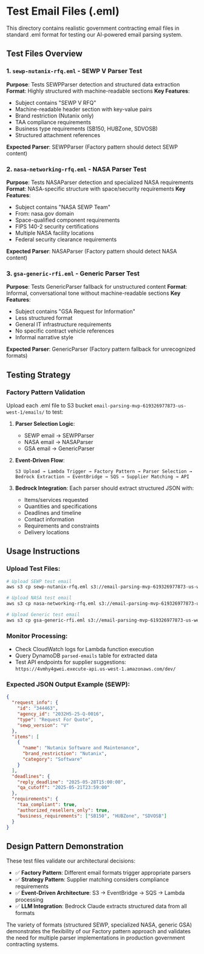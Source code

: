 # Test Email Files (.eml)

This directory contains realistic government contracting email files in standard .eml format for testing our AI-powered email parsing system.

## Test Files Overview

### 1. `sewp-nutanix-rfq.eml` - SEWP V Parser Test
**Purpose**: Tests SEWPParser detection and structured data extraction
**Format**: Highly structured with machine-readable sections
**Key Features**:
- Subject contains "SEWP V RFQ"
- Machine-readable header section with key-value pairs
- Brand restriction (Nutanix only)
- TAA compliance requirements
- Business type requirements (SB150, HUBZone, SDVOSB)
- Structured attachment references

**Expected Parser**: SEWPParser (Factory pattern should detect SEWP content)

### 2. `nasa-networking-rfq.eml` - NASA Parser Test  
**Purpose**: Tests NASAParser detection and specialized NASA requirements
**Format**: NASA-specific structure with space/security requirements
**Key Features**:
- Subject contains "NASA SEWP Team"
- From: nasa.gov domain
- Space-qualified component requirements
- FIPS 140-2 security certifications
- Multiple NASA facility locations
- Federal security clearance requirements

**Expected Parser**: NASAParser (Factory pattern should detect NASA content)

### 3. `gsa-generic-rfi.eml` - Generic Parser Test
**Purpose**: Tests GenericParser fallback for unstructured content
**Format**: Informal, conversational tone without machine-readable sections
**Key Features**:
- Subject contains "GSA Request for Information"
- Less structured format
- General IT infrastructure requirements
- No specific contract vehicle references
- Informal narrative style

**Expected Parser**: GenericParser (Factory pattern fallback for unrecognized formats)

## Testing Strategy

### Factory Pattern Validation
Upload each .eml file to S3 bucket `email-parsing-mvp-619326977873-us-west-1/emails/` to test:

1. **Parser Selection Logic**: 
   - SEWP email → SEWPParser
   - NASA email → NASAParser  
   - GSA email → GenericParser

2. **Event-Driven Flow**:
   ```
   S3 Upload → Lambda Trigger → Factory Pattern → Parser Selection → 
   Bedrock Extraction → EventBridge → SQS → Supplier Matching → API
   ```

3. **Bedrock Integration**:
   Each parser should extract structured JSON with:
   - Items/services requested
   - Quantities and specifications
   - Deadlines and timeline
   - Contact information
   - Requirements and constraints
   - Delivery locations

## Usage Instructions

### Upload Test Files:
```bash
# Upload SEWP test email
aws s3 cp sewp-nutanix-rfq.eml s3://email-parsing-mvp-619326977873-us-west-1/emails/ --region us-west-1

# Upload NASA test email  
aws s3 cp nasa-networking-rfq.eml s3://email-parsing-mvp-619326977873-us-west-1/emails/ --region us-west-1

# Upload Generic test email
aws s3 cp gsa-generic-rfi.eml s3://email-parsing-mvp-619326977873-us-west-1/emails/ --region us-west-1
```

### Monitor Processing:
- Check CloudWatch logs for Lambda function execution
- Query DynamoDB `parsed-emails` table for extracted data
- Test API endpoints for supplier suggestions: `https://4vmhy4gwei.execute-api.us-west-1.amazonaws.com/dev/`

### Expected JSON Output Example (SEWP):
```json
{
  "request_info": {
    "id": "344463",
    "agency_id": "2032H5-25-Q-0016", 
    "type": "Request For Quote",
    "sewp_version": "V"
  },
  "items": [
    {
      "name": "Nutanix Software and Maintenance",
      "brand_restriction": "Nutanix",
      "category": "Software"
    }
  ],
  "deadlines": {
    "reply_deadline": "2025-05-28T15:00:00",
    "qa_cutoff": "2025-05-21T23:59:00"
  },
  "requirements": {
    "taa_compliant": true,
    "authorized_resellers_only": true,
    "business_requirements": ["SB150", "HUBZone", "SDVOSB"]
  }
}
```

## Design Pattern Demonstration

These test files validate our architectural decisions:

- ✅ **Factory Pattern**: Different email formats trigger appropriate parsers
- ✅ **Strategy Pattern**: Supplier matching considers compliance requirements
- ✅ **Event-Driven Architecture**: S3 → EventBridge → SQS → Lambda processing
- ✅ **LLM Integration**: Bedrock Claude extracts structured data from all formats

The variety of formats (structured SEWP, specialized NASA, generic GSA) demonstrates the flexibility of our Factory pattern approach and validates the need for multiple parser implementations in production government contracting systems. 